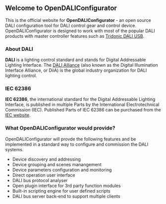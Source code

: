 ## Welcome to OpenDALIConfigurator

This is the official website for **OpenDALIConfigurator** - an open source DALI configuration tool for DALI control gear and control device. OpenDALIConfigurator is designed to work with most of the popular DALI products with master controller features such as [Tridonic DALI USB](http://www.tridonic.com/com/en/products/2622.asp).

### About DALI

**DALI** is a lighting control standard and stands for Digital Addressable Lighting Interface. The [DALI Alliance](https://www.dali-alliance.org/alliance/) (also known as the Digital Illumination Interface Alliance, or DiiA) is the global industry organization for DALI lighting control. 

### IEC 62386

**IEC 62386**, the international standard for the Digital Addressable Lighting Interface, is published in multiple Parts by the International Electrotechnical Commission (IEC). Published Parts of IEC 62386 can be purchased from the [IEC website](https://webstore.iec.ch/searchform&q=62386#).

### What OpenDALIConfigurator would provide?

OpenDALIConfigurator will provde the following features and be implemented in a standard way to configure and commission the DALI systems.

* Device discovery and addressing
* Device grouping and scenes manangement
* Device parameters configuration and monitoring
* Direct operation user interface
* DALI bus protocol analyser
* Open plugin interface for 3rd party function modules
* Built-in scripting engine for user defined scripts
* DALI bus server back-end to support multiple clients

